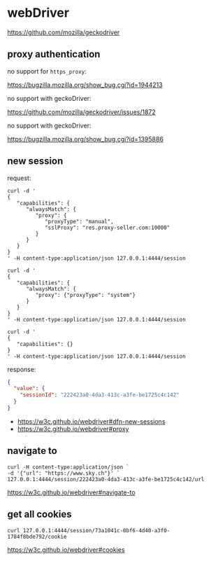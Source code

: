 # webDriver

https://github.com/mozilla/geckodriver

## proxy authentication

no support for `https_proxy`:

<https://bugzilla.mozilla.org/show_bug.cgi?id=1944213>

no support with geckoDriver:

https://github.com/mozilla/geckodriver/issues/1872

no support with geckoDriver:

<https://bugzilla.mozilla.org/show_bug.cgi?id=1395886>

## new session

request:

~~~
curl -d '
{
   "capabilities": {
      "alwaysMatch": {
         "proxy": {
            "proxyType": "manual",
            "sslProxy": "res.proxy-seller.com:10000"
         }
      }
   }
}
' -H content-type:application/json 127.0.0.1:4444/session

curl -d '
{
   "capabilities": {
      "alwaysMatch": {
         "proxy": {"proxyType": "system"}
      }
   }
}
' -H content-type:application/json 127.0.0.1:4444/session

curl -d '
{
   "capabilities": {}
}
' -H content-type:application/json 127.0.0.1:4444/session
~~~

response:


~~~json
{
  "value": {
    "sessionId": "222423a0-4da3-413c-a3fe-be1725c4c142"
  }
}
~~~

- https://w3c.github.io/webdriver#dfn-new-sessions
- https://w3c.github.io/webdriver#proxy

## navigate to

~~~
curl -H content-type:application/json `
-d '{"url": "https://www.sky.ch"}' `
127.0.0.1:4444/session/222423a0-4da3-413c-a3fe-be1725c4c142/url
~~~

https://w3c.github.io/webdriver#navigate-to

## get all cookies

~~~
curl 127.0.0.1:4444/session/73a1041c-0bf6-4d40-a3f0-1784f8bde792/cookie
~~~

https://w3c.github.io/webdriver#cookies
